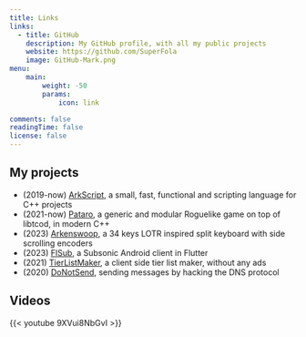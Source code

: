 ```yaml
---
title: Links
links:
  - title: GitHub
    description: My GitHub profile, with all my public projects
    website: https://github.com/SuperFola
    image: GitHub-Mark.png
menu:
    main: 
        weight: -50
        params:
            icon: link

comments: false
readingTime: false
license: false
---
```


## My projects

- (2019-now) [ArkScript](https://arkscript-lang.dev), a small, fast, functional and scripting language for C++ projects
- (2021-now) [Pataro](https://github.com/SuperFola/pataro), a generic and modular Roguelike game on top of libtcod, in modern C++
- (2023) [Arkenswoop](https://github.com/SuperFola/arkenswoop), a 34 keys LOTR inspired split keyboard with side scrolling encoders
- (2023) [FlSub](https://github.com/SuperFola/FlSub), a Subsonic Android client in Flutter
- (2021) [TierListMaker](https://superfola.github.io/TierListMaker/), a client side tier list maker, without any ads
- (2020) [DoNotSend](https://github.com/SuperFola/DoNotSend), sending messages by hacking the DNS protocol

## Videos

{{< youtube 9XVui8NbGvI >}}


